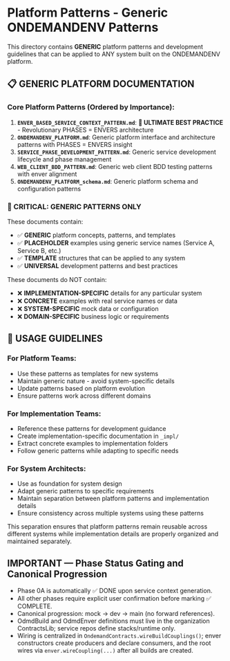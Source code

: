 # Platform Patterns - Generic ONDEMANDENV Patterns

This directory contains **GENERIC** platform patterns and development guidelines that can be applied to ANY system built on the ONDEMANDENV platform.

## 📋 **GENERIC PLATFORM DOCUMENTATION**

### **Core Platform Patterns (Ordered by Importance):**

1. **`ENVER_BASED_SERVICE_CONTEXT_PATTERN.md`**: **🚀 ULTIMATE BEST PRACTICE** - Revolutionary PHASES = ENVERS architecture
2. **`ONDEMANDENV_PLATFORM.md`**: Generic platform interface and architecture patterns with PHASES = ENVERS insight
3. **`SERVICE_PHASE_DEVELOPMENT_PATTERN.md`**: Generic service development lifecycle and phase management
4. **`WEB_CLIENT_BDD_PATTERN.md`**: Generic web client BDD testing patterns with enver alignment
5. **`ONDEMANDENV_PLATFORM_schema.md`**: Generic platform schema and configuration patterns

### **🚨 CRITICAL: GENERIC PATTERNS ONLY**

These documents contain:
- ✅ **GENERIC** platform concepts, patterns, and templates
- ✅ **PLACEHOLDER** examples using generic service names (Service A, Service B, etc.)
- ✅ **TEMPLATE** structures that can be applied to any system
- ✅ **UNIVERSAL** development patterns and best practices

These documents do NOT contain:
- ❌ **IMPLEMENTATION-SPECIFIC** details for any particular system
- ❌ **CONCRETE** examples with real service names or data
- ❌ **SYSTEM-SPECIFIC** mock data or configuration
- ❌ **DOMAIN-SPECIFIC** business logic or requirements

## 📖 **USAGE GUIDELINES**

### **For Platform Teams:**
- Use these patterns as templates for new systems
- Maintain generic nature - avoid system-specific details
- Update patterns based on platform evolution
- Ensure patterns work across different domains

### **For Implementation Teams:**
- Reference these patterns for development guidance
- Create implementation-specific documentation in `_impl/`
- Extract concrete examples to implementation folders
- Follow generic patterns while adapting to specific needs

### **For System Architects:**
- Use as foundation for system design
- Adapt generic patterns to specific requirements
- Maintain separation between platform patterns and implementation details
- Ensure consistency across multiple systems using these patterns

This separation ensures that platform patterns remain reusable across different systems while implementation details are properly organized and maintained separately.

## IMPORTANT — Phase Status Gating and Canonical Progression
- Phase 0A is automatically ✅ DONE upon service context generation.
- All other phases require explicit user confirmation before marking ✅ COMPLETE.
- Canonical progression: mock → dev → main (no forward references).
- OdmdBuild and OdmdEnver definitions must live in the organization ContractsLib; service repos define stacks/runtime only.
- Wiring is centralized in `OndemandContracts.wireBuildCouplings()`; enver constructors create producers and declare consumers, and the root wires via `enver.wireCoupling(...)` after all builds are created.
